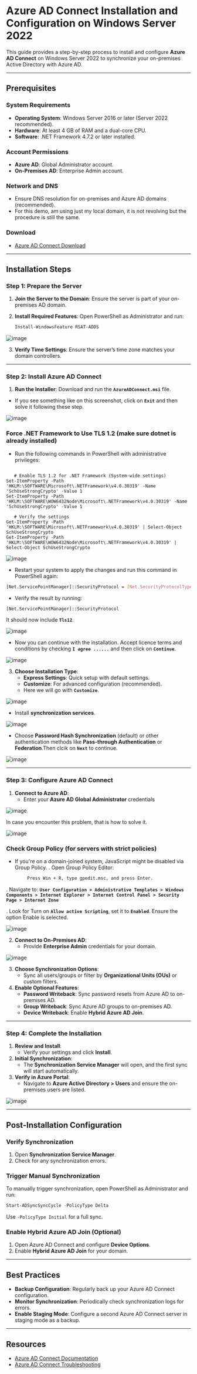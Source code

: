 # Azure AD Connect Installation and Configuration on Windows Server 2022

This guide provides a step-by-step process to install and configure **Azure AD Connect** on Windows Server 2022 to synchronize your on-premises Active Directory with Azure AD.

---

## Prerequisites

### System Requirements
- **Operating System**: Windows Server 2016 or later (Server 2022 recommended).
- **Hardware**: At least 4 GB of RAM and a dual-core CPU.
- **Software**: .NET Framework 4.7.2 or later installed.

### Account Permissions
- **Azure AD**: Global Administrator account.
- **On-Premises AD**: Enterprise Admin account.

### Network and DNS
- Ensure DNS resolution for on-premises and Azure AD domains (recommended).
- For this demo, am using just my local domain, it is not revolving but the procedure is still the same.

### Download
- [Azure AD Connect Download](https://www.microsoft.com/en-us/download/details.aspx?id=47594)

---

## Installation Steps

### Step 1: Prepare the Server
1. **Join the Server to the Domain**:
   Ensure the server is part of your on-premises AD domain.
2. **Install Required Features**:
   Open PowerShell as Administrator and run:
   
   ```powershell
   Install-WindowsFeature RSAT-ADDS
   ```

![image](https://github.com/user-attachments/assets/b72e194e-c85a-4ff4-9139-6f31357e091a)


3. **Verify Time Settings**:
   Ensure the server’s time zone matches your domain controllers.

---

### Step 2: Install Azure AD Connect
1. **Run the Installer**:
   Download and run the **`AzureADConnect.msi`** file.
  - If you see something like on this screenshot, click on **`Exit`** and then solve it following these step.

![image](https://github.com/user-attachments/assets/8d6d0906-55a2-4752-99c1-9ac665a5d36a)

### Force .NET Framework to Use TLS 1.2 (make sure dotnet is already installed)
- Run the following commands in PowerShell with administrative privileges:

```bah

   # Enable TLS 1.2 for .NET Framework (System-wide settings)
Set-ItemProperty -Path 'HKLM:\SOFTWARE\Microsoft\.NETFramework\v4.0.30319' -Name 'SchUseStrongCrypto' -Value 1
Set-ItemProperty -Path 'HKLM:\SOFTWARE\WOW6432Node\Microsoft\.NETFramework\v4.0.30319' -Name 'SchUseStrongCrypto' -Value 1

   # Verify the settings
Get-ItemProperty -Path 'HKLM:\SOFTWARE\Microsoft\.NETFramework\v4.0.30319' | Select-Object SchUseStrongCrypto
Get-ItemProperty -Path 'HKLM:\SOFTWARE\WOW6432Node\Microsoft\.NETFramework\v4.0.30319' | Select-Object SchUseStrongCrypto

```


![image](https://github.com/user-attachments/assets/5a06f478-4c70-4c79-b6a3-5496e912cf1c)


- Restart your system to apply the changes and run this command in PowerShell again:

```bash
[Net.ServicePointManager]::SecurityProtocol = [Net.SecurityProtocolType]::Tls12

```
- Verify the result by running:
```bash
[Net.ServicePointManager]::SecurityProtocol

```
It should now include **`Tls12`**.


![image](https://github.com/user-attachments/assets/ea4229c4-2512-4236-b784-33198ada9f21)

- Now you can continue with the installation. Accept licence terms and conditions by checking **`I agree ......`** and then  click on **`Continue`**.


![image](https://github.com/user-attachments/assets/af5d5427-47a0-4339-8231-31dec84af1f4)


3. **Choose Installation Type**:
   - **Express Settings**: Quick setup with default settings.
   - **Customize**: For advanced configuration (recommended).
   - Here we will go with **`Customize`**.


![image](https://github.com/user-attachments/assets/85fa1b41-184e-436d-bfdc-e5e679eaa48f)



   - Install **synchronization services**.


![image](https://github.com/user-attachments/assets/7cb7d7fb-75de-4350-8b84-62ef00f3503d)


   - Choose **Password Hash Synchronization** (default) or other authentication methods like **Pass-through Authentication** or **Federation**.Then clcik on **`Next`** to continue.


![image](https://github.com/user-attachments/assets/9fa5b537-5335-49db-9793-c5eb401c5da8)

---

### Step 3: Configure Azure AD Connect
1. **Connect to Azure AD**:
   - Enter your **Azure AD Global Administrator** credentials

![image](https://github.com/user-attachments/assets/800d350f-723d-4c81-8f81-aae7101a1516)

In case you encounter this problem, that is how to solve it.

![image](https://github.com/user-attachments/assets/76df7c4e-40b1-4eaf-bc11-9a5fd498fc81)

### Check Group Policy (for servers with strict policies)

- If you're on a domain-joined system, JavaScript might be disabled via Group Policy.
   . Open Group Policy Editor:
```bash 
        Press Win + R, type gpedit.msc, and press Enter.
```
   . Navigate to: **`User Configuration > Administrative Templates > Windows Components > Internet Explorer > Internet Control Panel > Security Page > Internet Zone`**

   . Look for Turn on **`Allow active Scripting`**, set it to **`Enabled`**. Ensure the option Enable is selected.



![image](https://github.com/user-attachments/assets/0d0eaad5-6561-4976-bff5-b35a763811f9)

    
2. **Connect to On-Premises AD**:
   - Provide **Enterprise Admin** credentials for your domain.


![image](https://github.com/user-attachments/assets/84b9b890-5de2-49d2-b8f7-f16ca6981f96)


3. **Choose Synchronization Options**:
   - Sync all users/groups or filter by **Organizational Units (OUs)** or custom filters.
4. **Enable Optional Features**:
   - **Password Writeback**: Sync password resets from Azure AD to on-premises AD.
   - **Group Writeback**: Sync Azure AD groups to on-premises AD.
   - **Device Writeback**: Enable **Hybrid Azure AD Join**.

---

### Step 4: Complete the Installation
1. **Review and Install**:
   - Verify your settings and click **Install**.
2. **Initial Synchronization**:
   - The **Synchronization Service Manager** will open, and the first sync will start automatically.
3. **Verify in Azure Portal**:
   - Navigate to **Azure Active Directory > Users** and ensure the on-premises users are listed.


![image](https://github.com/user-attachments/assets/615b9fd3-2c65-4fba-a095-340d0c09cefe)

---

## Post-Installation Configuration

### Verify Synchronization
1. Open **Synchronization Service Manager**.
2. Check for any synchronization errors.

### Trigger Manual Synchronization
To manually trigger synchronization, open PowerShell as Administrator and run:
```powershell
Start-ADSyncSyncCycle -PolicyType Delta
```
Use `-PolicyType Initial` for a full sync.

### Enable Hybrid Azure AD Join (Optional)
1. Open Azure AD Connect and configure **Device Options**.
2. Enable **Hybrid Azure AD Join** for your domain.

---

## Best Practices
- **Backup Configuration**:
  Regularly back up your Azure AD Connect configuration.
- **Monitor Synchronization**:
  Periodically check synchronization logs for errors.
- **Enable Staging Mode**:
  Configure a second Azure AD Connect server in staging mode as a backup.

---

## Resources
- [Azure AD Connect Documentation](https://learn.microsoft.com/en-us/azure/active-directory/hybrid/whatis-azure-ad-connect)
- [Azure AD Connect Troubleshooting](https://learn.microsoft.com/en-us/azure/active-directory/hybrid/tshoot-connect-sync-errors)

